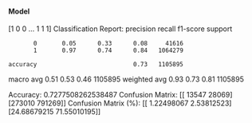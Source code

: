 #### Model
[1 0 0 ... 1 1 1]
Classification Report:
              precision    recall  f1-score   support

           0       0.05      0.33      0.08     41616
           1       0.97      0.74      0.84   1064279

    accuracy                           0.73   1105895
   macro avg       0.51      0.53      0.46   1105895
weighted avg       0.93      0.73      0.81   1105895

Accuracy: 0.7277508262538487
Confusion Matrix:
[[ 13547  28069]
 [273010 791269]]
Confusion Matrix (%):
[[ 1.22498067  2.53812523]
 [24.68679215 71.55010195]]
